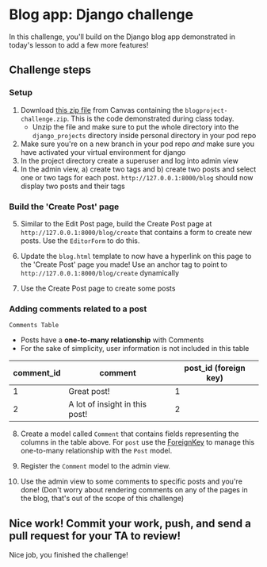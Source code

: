 # Blog app: Django challenge

In this challenge, you'll build on the Django blog app demonstrated in today's lesson to add a few more features!

## Challenge steps

### Setup

1. Download [this zip file](https://courseworks2.columbia.edu/courses/141443/files/folder/django_templates?preview=12442208) from Canvas containing the `blogproject-challenge.zip`. This is the code demonstrated during class today.
    - Unzip the file and make sure to put the whole directory into the `django_projects` directory inside personal directory in your pod repo
2. Make sure you're on a new branch in your pod repo _and_ make sure you have activated your virtual environment for django
3. In the project directory create a superuser and log into admin view
4. In the admin view, a) create two tags and b) create two posts and select one or two tags for each post. `http://127.0.0.1:8000/blog` should now display two posts and their tags

### Build the 'Create Post' page

5. Similar to the Edit Post page, build the Create Post page at `http://127.0.0.1:8000/blog/create` that contains a form to create new posts. Use the `EditorForm` to do this.

6. Update the `blog.html` template to now have a hyperlink on this page to the 'Create Post' page you made! Use an  anchor tag to point to `http://127.0.0.1:8000/blog/create` dynamically

7. Use the Create Post page to create some posts

### Adding comments related to a post

`Comments Table`

-   Posts have a **one-to-many relationship** with Comments
-   For the sake of simplicity, user information is not included in this table

| comment_id | comment                        | post_id (foreign key) |
| ---------- | ------------------------------ | --------------------- |
| 1          | Great post!                    | 1                     |
| 2          | A lot of insight in this post! | 2                     |

8. Create a model called `Comment` that contains fields representing the columns in the table above. For `post` use the [ForeignKey](https://docs.djangoproject.com/en/3.2/topics/db/examples/many_to_one/) to manage this one-to-many relationship with the `Post` model.

9. Register the `Comment` model to the admin view. 

10. Use the admin view to some comments to specific posts and you're done! (Don't worry about rendering comments on any of the pages in the blog, that's out of the scope of this challenge)

## Nice work! Commit your work, push, and send a pull request for your TA to review!

Nice job, you finished the challenge!
